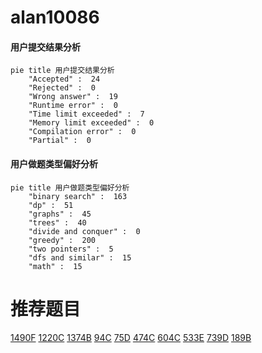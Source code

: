 # alan10086

<!-- tabs:start -->



#### **用户提交结果分析**

```mermaid
pie title 用户提交结果分析
    "Accepted" :  24
    "Rejected" :  0
    "Wrong answer" :  19
    "Runtime error" :  0
    "Time limit exceeded" :  7
    "Memory limit exceeded" :  0
    "Compilation error" :  0
    "Partial" :  0
```

#### **用户做题类型偏好分析**

```mermaid
pie title 用户做题类型偏好分析
    "binary search" :  163
    "dp" :  51
    "graphs" :  45
    "trees" :  40
    "divide and conquer" :  0
    "greedy" :  200
    "two pointers" :  5
    "dfs and similar" :  15
    "math" :  15
```



<!-- tabs:end -->
# 推荐题目
[1490F](https://codeforces.com/contest/1490/problem/F)
[1220C](https://codeforces.com/contest/1220/problem/C)
[1374B](https://codeforces.com/contest/1374/problem/B)
[94C](https://codeforces.com/contest/94/problem/C)
[75D](https://codeforces.com/contest/75/problem/D)
[474C](https://codeforces.com/contest/474/problem/C)
[604C](https://codeforces.com/contest/604/problem/C)
[533E](https://codeforces.com/contest/533/problem/E)
[739D](https://codeforces.com/contest/739/problem/D)
[189B](https://codeforces.com/contest/189/problem/B)
